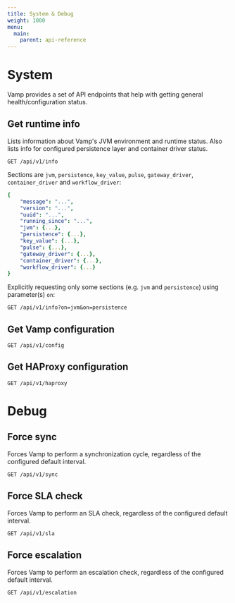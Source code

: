 ```yaml
---
title: System & Debug
weight: 1000
menu:
  main:
    parent: api-reference
---
```


# System

Vamp provides a set of API endpoints that help with getting general health/configuration status.

## Get runtime info

Lists information about Vamp's JVM environment and runtime status. 
Also lists info for configured persistence layer and container driver status.

	GET /api/v1/info
	
Sections are `jvm`, `persistence`, `key_value`, `pulse`, `gateway_driver`, `container_driver` and `workflow_driver`:

```yaml
{
    "message": "...",
    "version": "...",
    "uuid": "...",
    "running_since": "...",
    "jvm": {...},
    "persistence": {...},
    "key_value": {...},
    "pulse": {...},
    "gateway_driver": {...},
    "container_driver": {...},
    "workflow_driver": {...}
}
```

Explicitly requesting only some sections (e.g. `jvm` and `persistence`) using parameter(s) `on`:

	GET /api/v1/info?on=jvm&on=persistence

## Get Vamp configuration

	GET /api/v1/config

## Get HAProxy configuration

	GET /api/v1/haproxy

# Debug 

## Force sync

Forces Vamp to perform a synchronization cycle, regardless of the configured default interval.

	GET /api/v1/sync
	
## Force SLA check	

Forces Vamp to perform an SLA check, regardless of the configured default interval.

	GET /api/v1/sla

## Force escalation	

Forces Vamp to perform an escalation check, regardless of the configured default interval.

	GET /api/v1/escalation
